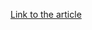 [Link to the article](https://www.mcafee.com/blogs/other-blogs/mcafee-labs/invisible-adware-unveiling-ad-fraud-targeting-android-users/)
